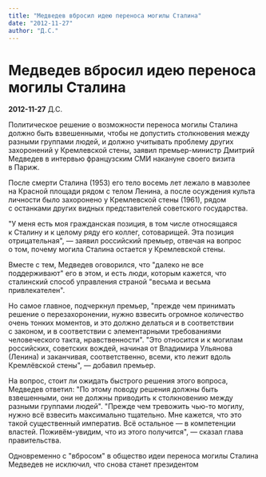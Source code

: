 ```yaml
---
title: "Медведев вбросил идею переноса могилы Сталина"
date: "2012-11-27"
author: "Д.С."
---
```


# Медведев вбросил идею переноса могилы Сталина

**2012-11-27** Д.С.

Политическое решение о возможности переноса могилы Сталина должно быть  взвешенными, чтобы не допустить столкновения между разными группами  людей, и должно учитывать проблему других захоронений у Кремлевской  стены, заявил премьер-министр Дмитрий Медведев в интервью французским СМИ накануне своего визита в Париж.

После  смерти Сталина (1953) его тело восемь лет лежало в мавзолее на Красной  площади рядом с телом Ленина, а после осуждения культа личности было  захоронено у Кремлевской стены (1961), рядом с останками других видных  представителей советского государства.

"У меня есть моя  гражданская позиция, в том числе относящаяся к Сталину и к целому ряду  его коллег, сотоварищей. Эта позиция отрицательная", — заявил российский  премьер, отвечая на вопрос о том, почему могила Сталина остается  у Кремлевской стены.

Вместе с тем, Медведев оговорился, что  "далеко не все поддерживают" его в этом, и есть люди, которым кажется,  что сталинский способ управления страной "весьма и весьма  привлекателен".

Но самое главное, подчеркнул премьер, "прежде чем  принимать решение о перезахоронении, нужно взвесить огромное количество  очень тонких моментов, и это должно делаться и в соответствии с законом,  и в соответствии с элементарными требованиями человеческого такта,  нравственности". "Это относится и к могилам российских, советских  вождей, начиная от Владимира Ульянова (Ленина) и заканчивая,  соответственно, всеми, кто лежит вдоль Кремлёвской стены", — добавил  премьер.

На вопрос, стоит ли ожидать быстрого решения этого  вопроса, Медведев ответил: "По этому поводу решения должны быть  взвешенными, они не должны приводить к столкновению между разными  группами людей". "Прежде чем тревожить чью-то могилу, нужно всё взвесить  максимально тщательно. Мне кажется, что это такой существенный  императив. Всё остальное — в компетенции властей. Поживём-увидим, что  из этого получится", — сказал глава правительства.



Одновременно с "вбросом" в общество идеи переноса могилы Сталина Медведев не исключил, что снова станет президентом